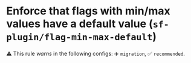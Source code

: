 # Enforce that flags with min/max values have a default value (`sf-plugin/flag-min-max-default`)

⚠️ This rule _warns_ in the following configs: ✈️ `migration`, ✅ `recommended`.

<!-- end auto-generated rule header -->
